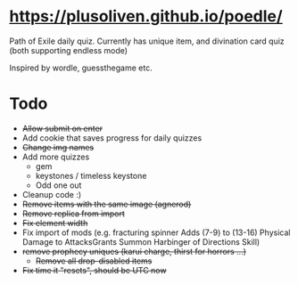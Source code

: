 # https://plusoliven.github.io/poedle/

Path of Exile daily quiz.
Currently has unique item, and divination card quiz (both supporting endless mode)

Inspired by wordle, guessthegame etc.

# Todo
- ~~Allow submit on enter~~
- Add cookie that saves progress for daily quizzes
- ~~Change img names~~
- Add more quizzes 
  - gem
  - keystones / timeless keystone
  - Odd one out
- Cleanup code :)
- ~~Remove items with the same image (agnerod)~~
- ~~Remove replica from import~~
- ~~Fix element width~~
- Fix import of mods (e.g. fracturing spinner Adds (7-9) to (13-16) Physical Damage to AttacksGrants Summon Harbinger of Directions Skill)
- ~~remove prophecy uniques (karui charge, thirst for horrors ...)~~
  - ~~Remove all drop-disabled items~~
- ~~Fix time it "resets", should be UTC now~~
